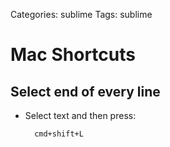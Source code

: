 Categories: sublime
Tags: sublime

# Mac Shortcuts

## Select end of every line

- Select text and then press:

        cmd+shift+L